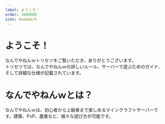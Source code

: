 ```yaml
---
label: ようこそ！
order: 1000000
icon: bookmark
---
```




# ようこそ！
なんでやねんｗトリセツをご覧いただき、ありがとうございます。  
トリセツでは、なんでやねんｗの詳しいルール、サーバーで遊ぶためのガイド、そして詳細な仕様が記載されています。
<br>
# なんでやねんｗとは？
なんでやねんｗは、初心者から上級者まで楽しめるマインクラフトサーバーです。建築、PvP、農業など、様々な遊び方が可能です。

